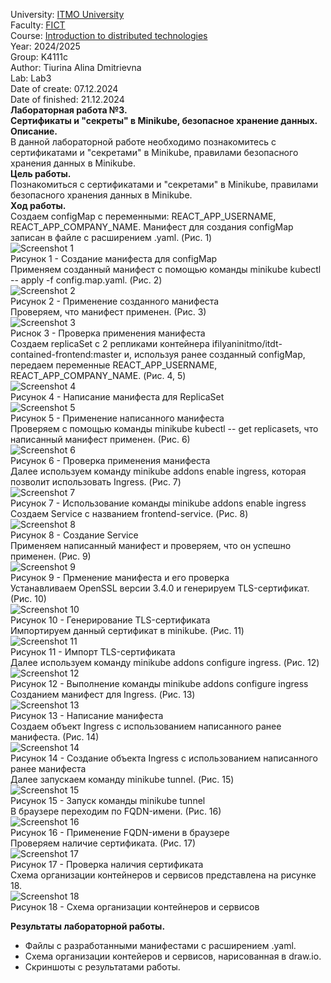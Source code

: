 University: [ITMO University](https://itmo.ru/ru/)   
Faculty: [FICT](https://fict.itmo.ru)   
Course: [Introduction to distributed technologies](https://github.com/itmo-ict-faculty/introduction-to-distributed-technologies)   
Year: 2024/2025    
Group: K4111c    
Author: Tiurina Alina Dmitrievna    
Lab: Lab3   
Date of create: 07.12.2024    
Date of finished: 21.12.2024        
**Лабораторная работа №3.**    
**Сертификаты и "секреты" в Minikube, безопасное хранение данных.**   
**Описание.**    
В данной лабораторной работе необходимо познакомитесь с сертификатами и "секретами" в Minikube, правилами безопасного хранения данных в Minikube.    
**Цель работы.**  
Познакомиться с сертификатами и "секретами" в Minikube, правилами безопасного хранения данных в Minikube.   
**Ход работы.**   
Создаем configMap с переменными: REACT_APP_USERNAME, REACT_APP_COMPANY_NAME. Манифест для создания configMap записан в файле с расширением .yaml. (Рис. 1)  
![Screenshot 1](https://github.com/Adalin43/2024_2025-introduction_to_distributed_technologies-k4111c-tiurina_a_d/blob/main/lab3/image/1.jpg)   
Рисунок 1 - Создание манифеста для configMap   
Применяем созданный манифест с помощью команды minikube kubectl -- apply -f config.map.yaml. (Рис. 2)   
![Screenshot 2](https://github.com/Adalin43/2024_2025-introduction_to_distributed_technologies-k4111c-tiurina_a_d/blob/main/lab3/image/2.jpg)     
Рисунок 2 - Применение созданного манифеста   
Проверяем, что манифест применен. (Рис. 3)   
![Screenshot 3](https://github.com/Adalin43/2024_2025-introduction_to_distributed_technologies-k4111c-tiurina_a_d/blob/main/lab3/image/3.jpg)    
Риснок 3 - Проверка применения манифеста   
Создаем replicaSet с 2 репликами контейнера ifilyaninitmo/itdt-contained-frontend:master и, используя ранее созданный configMap, передаем переменные REACT_APP_USERNAME, REACT_APP_COMPANY_NAME. (Рис. 4, 5)    
![Screenshot 4](https://github.com/Adalin43/2024_2025-introduction_to_distributed_technologies-k4111c-tiurina_a_d/blob/main/lab3/image/4.jpg)   
Рисунок 4 - Написание манифеста для ReplicaSet   
![Screenshot 5](https://github.com/Adalin43/2024_2025-introduction_to_distributed_technologies-k4111c-tiurina_a_d/blob/main/lab3/image/5.jpg)    
Рисунок 5 - Применение написанного манифеста       
Проверяем с помощью команды minikube kubectl -- get replicasets, что написанный манифест применен. (Рис. 6)    
![Screenshot 6](https://github.com/Adalin43/2024_2025-introduction_to_distributed_technologies-k4111c-tiurina_a_d/blob/main/lab3/image/6.jpg)    
Рисунок 6 - Проверка применения манифеста      
Далее используем команду minikube addons enable ingress, которая позволит использовать Ingress. (Рис. 7)   
![Screenshot 7](https://github.com/Adalin43/2024_2025-introduction_to_distributed_technologies-k4111c-tiurina_a_d/blob/main/lab3/image/7.jpg)   
Рисунок 7 - Использование команды minikube addons enable ingress     
Создаем Service с названием frontend-service. (Рис. 8)  
![Screenshot 8](https://github.com/Adalin43/2024_2025-introduction_to_distributed_technologies-k4111c-tiurina_a_d/blob/main/lab3/image/8.jpg)    
Рисунок 8 - Создание Service   
Применяем написанный манифест и проверяем, что он успешно применен. (Рис. 9)  
![Screenshot 9](https://github.com/Adalin43/2024_2025-introduction_to_distributed_technologies-k4111c-tiurina_a_d/blob/main/lab3/image/9.jpg)     
Рисунок 9 - Прменение манифеста и его проверка      
Устанавливаем OpenSSL версии 3.4.0 и генерируем TLS-сертификат. (Рис. 10)  
![Screenshot 10](https://github.com/Adalin43/2024_2025-introduction_to_distributed_technologies-k4111c-tiurina_a_d/blob/main/lab3/image/10.jpg)     
Рисунок 10 - Генерирование TLS-сертификата   
Импортируем данный сертификат в minikube. (Рис. 11)    
![Screenshot 11](https://github.com/Adalin43/2024_2025-introduction_to_distributed_technologies-k4111c-tiurina_a_d/blob/main/lab3/image/11.jpg)     
Рисунок 11 - Импорт TLS-сертификата   
Далее используем команду minikube addons configure ingress. (Рис. 12)   
![Screenshot 12](https://github.com/Adalin43/2024_2025-introduction_to_distributed_technologies-k4111c-tiurina_a_d/blob/main/lab3/image/12.jpg)      
Рисунок 12 - Выполнение команды minikube addons configure ingress   
Созданием манифест для Ingress. (Рис. 13)   
![Screenshot 13](https://github.com/Adalin43/2024_2025-introduction_to_distributed_technologies-k4111c-tiurina_a_d/blob/main/lab3/image/13.jpg)      
Рисунок 13 - Написание манифеста   
Создаем объект Ingress с использованием написанного ранее манифеста. (Рис. 14)    
![Screenshot 14](https://github.com/Adalin43/2024_2025-introduction_to_distributed_technologies-k4111c-tiurina_a_d/blob/main/lab3/image/14.jpg)      
Рисунок 14 - Создание объекта Ingress с использованием написанного ранее манифеста   
Далее запускаем команду minikube tunnel. (Рис. 15)   
![Screenshot 15](https://github.com/Adalin43/2024_2025-introduction_to_distributed_technologies-k4111c-tiurina_a_d/blob/main/lab3/image/15.jpg)      
Рисунок 15 - Запуск команды minikube tunnel    
В браузере переходим по FQDN-имени. (Рис. 16)   
![Screenshot 16](https://github.com/Adalin43/2024_2025-introduction_to_distributed_technologies-k4111c-tiurina_a_d/blob/main/lab3/image/16.jpg)      
Рисунок 16 - Применение FQDN-имени в браузере   
Проверяем наличие сертификата. (Рис. 17)  
![Screenshot 17](https://github.com/Adalin43/2024_2025-introduction_to_distributed_technologies-k4111c-tiurina_a_d/blob/main/lab3/image/17.jpg)      
Рисунок 17 - Проверка наличия сертификата    
Схема организации контейнеров и сервисов представлена на рисунке 18.    
![Screenshot 18](https://github.com/Adalin43/2024_2025-introduction_to_distributed_technologies-k4111c-tiurina_a_d/blob/main/lab3/image/18.jpg)       
Рисунок 18 - Схема организации контейнеров и сервисов    

**Результаты лабораторной работы.**     
- Файлы с разработанными манифестами с расширением .yaml.  
- Схема организации контейеров и сервисов, нарисованная в draw.io.  
- Скриншоты c результатами работы.   

